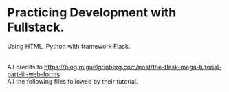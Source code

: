 <h1>Practicing Development with Fullstack.</h1>
<p>
  Using HTML, Python with framework Flask. <br><br>

  All credits to https://blog.miguelgrinberg.com/post/the-flask-mega-tutorial-part-iii-web-forms<br>
  All the following files followed by their tutorial. 
</p> 
